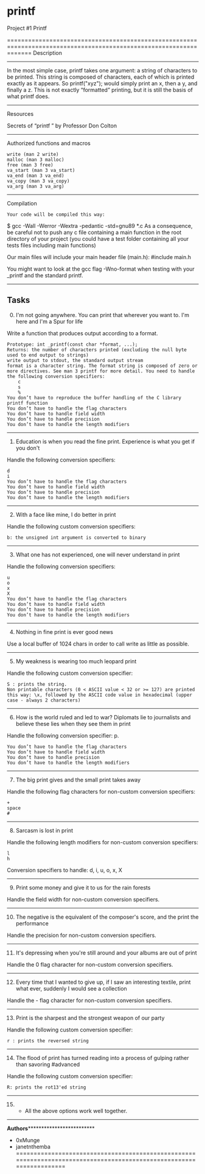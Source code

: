 # printf
Project #1 Printf

=================================================================================================================== 
Description

******************************
In the most simple case, printf takes one argument: a string of characters to be printed. This string is composed of characters, each of which is printed exactly as it appears. So printf("xyz"); would simply print an x, then a y, and finally a z. This is not exactly “formatted” printing, but it is still the basis of what printf does.

******************************
Resources

Secrets of “printf ” by Professor Don Colton


--------------------------------------------------------------------------------------------------------------------
Authorized functions and macros

    write (man 2 write)
    malloc (man 3 malloc)
    free (man 3 free)
    va_start (man 3 va_start)
    va_end (man 3 va_end)
    va_copy (man 3 va_copy)
    va_arg (man 3 va_arg)

--------------------------------------------------------------------------------------------------------------------
Compilation

    Your code will be compiled this way:
$ gcc -Wall -Werror -Wextra -pedantic -std=gnu89 *.c
As a consequence, be careful not to push any c file containing a main function in the root directory of your project (you could have a test folder containing all your tests files including main functions)

Our main files will include your main header file (main.h): #include main.h

You might want to look at the gcc flag -Wno-format when testing with your _printf and the standard printf.

--------------------------------------------------------------------------------------------------------------------
Tasks
--------------------------------------------------------------------------------------------------------------------
 0. I'm not going anywhere. You can print that wherever you want to. I'm here and I'm a Spur for life 

Write a function that produces output according to a format.


    Prototype: int _printf(const char *format, ...);
    Returns: the number of characters printed (excluding the null byte used to end output to strings)
    write output to stdout, the standard output stream
    format is a character string. The format string is composed of zero or more directives. See man 3 printf for more detail. You need to handle the following conversion specifiers:
        c
        s
        %
    You don’t have to reproduce the buffer handling of the C library printf function
    You don’t have to handle the flag characters
    You don’t have to handle field width
    You don’t have to handle precision
    You don’t have to handle the length modifiers
--------------------------------------------------------------------------------------------------------------------
1. Education is when you read the fine print. Experience is what you get if you don't 

Handle the following conversion specifiers:

    d
    i
    You don’t have to handle the flag characters
    You don’t have to handle field width
    You don’t have to handle precision
    You don’t have to handle the length modifiers
--------------------------------------------------------------------------------------------------------------------
2. With a face like mine, I do better in print 

Handle the following custom conversion specifiers:

    b: the unsigned int argument is converted to binary

--------------------------------------------------------------------------------------------------------------------

3. What one has not experienced, one will never understand in print 

Handle the following conversion specifiers:

    u
    o
    x
    X
    You don’t have to handle the flag characters
    You don’t have to handle field width
    You don’t have to handle precision
    You don’t have to handle the length modifiers

--------------------------------------------------------------------------------------------------------------------
4. Nothing in fine print is ever good news 

Use a local buffer of 1024 chars in order to call write as little as possible.

--------------------------------------------------------------------------------------------------------------------

5. My weakness is wearing too much leopard print 

Handle the following custom conversion specifier:

    S : prints the string.
    Non printable characters (0 < ASCII value < 32 or >= 127) are printed this way: \x, followed by the ASCII code value in hexadecimal (upper case - always 2 characters)

--------------------------------------------------------------------------------------------------------------------

6. How is the world ruled and led to war? Diplomats lie to journalists and believe these lies when they see them in print 

Handle the following conversion specifier: p.

    You don’t have to handle the flag characters
    You don’t have to handle field width
    You don’t have to handle precision
    You don’t have to handle the length modifiers

--------------------------------------------------------------------------------------------------------------------

7. The big print gives and the small print takes away 

Handle the following flag characters for non-custom conversion specifiers:

    +
    space
    #

--------------------------------------------------------------------------------------------------------------------

8. Sarcasm is lost in print 

Handle the following length modifiers for non-custom conversion specifiers:

    l
    h

Conversion specifiers to handle: d, i, u, o, x, X

--------------------------------------------------------------------------------------------------------------------

9. Print some money and give it to us for the rain forests 


Handle the field width for non-custom conversion specifiers.

--------------------------------------------------------------------------------------------------------------------

10. The negative is the equivalent of the composer's score, and the print the performance 

Handle the precision for non-custom conversion specifiers.

--------------------------------------------------------------------------------------------------------------------

11. It's depressing when you're still around and your albums are out of print 

Handle the 0 flag character for non-custom conversion specifiers.

--------------------------------------------------------------------------------------------------------------------

12. Every time that I wanted to give up, if I saw an interesting textile, print what ever, suddenly I would see a collection 

Handle the - flag character for non-custom conversion specifiers.

--------------------------------------------------------------------------------------------------------------------

13. Print is the sharpest and the strongest weapon of our party 

Handle the following custom conversion specifier:

    r : prints the reversed string

--------------------------------------------------------------------------------------------------------------------


14. The flood of print has turned reading into a process of gulping rather than savoring
#advanced

Handle the following custom conversion specifier:

    R: prints the rot13'ed string

--------------------------------------------------------------------------------------------------------------------

15. * All the above options work well together.

--------------------------------------------------------------------------------------------------------------------

******************************Authors*******************************************************
- 0xMunge
- janetnthemba
====================================================================================================================


